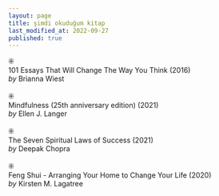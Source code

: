 ```yaml
---
layout: page  
title: şimdi okuduğum kitap  
last_modified_at: 2022-09-27
published: true  
---
```

 
⁜  
101 Essays That Will Change The Way You Think (2016)  
<i>by</i> Brianna Wiest  
<br />
⁜  
Mindfulness (25th anniversary edition) (2021)  
<i>by</i> Ellen J. Langer  
<br />
⁜  
The Seven Spiritual Laws of Success (2021)  
<i>by</i> Deepak Chopra  
<br />
⁜  
Feng Shui - Arranging Your Home to Change Your Life (2020)  
<i>by</i> Kirsten M. Lagatree  
<br />
 
